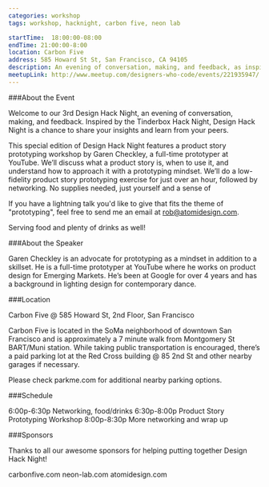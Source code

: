 ```yaml
---
categories: workshop
tags: workshop, hacknight, carbon five, neon lab

startTime: 	18:00:00-08:00
endTime: 21:00:00-8:00
location: Carbon Five
address: 585 Howard St St, San Francisco, CA 94105
description: An evening of conversation, making, and feedback, as inspired by the Tinderbox Hack Night. Come for a chance to share your insights and learn from your peers.
meetupLink: http://www.meetup.com/designers-who-code/events/221935947/
---
```


###About the Event 

Welcome to our 3rd Design Hack Night, an evening of conversation, making, and feedback. Inspired by the  Tinderbox Hack Night, Design Hack Night is a chance to share your insights and learn from your peers. 

This special edition of Design Hack Night features a product story prototyping workshop by Garen Checkley, a full-time prototyper at YouTube. We’ll discuss what a product story is, when to use it, and understand how to approach it with a prototyping mindset. We’ll do a low-fidelity product story prototyping exercise for just over an hour, followed by networking. No supplies needed, just yourself and a sense of 

If you have a lightning talk you'd like to give that fits the theme of "prototyping", feel free to send me an email at rob@atomidesign.com.

Serving food and plenty of drinks as well!

###About the Speaker

Garen Checkley is an advocate for prototyping as a mindset in addition to a skillset. He is a full-time prototyper at YouTube where he works on product design for Emerging Markets. He’s been at Google for over 4 years and has a background in lighting design for contemporary dance.

###Location

Carbon Five @ 585 Howard St, 2nd Floor, San Francisco

Carbon Five is located in the SoMa neighborhood of downtown San Francisco and is approximately a 7 minute walk from Montgomery St BART/Muni station. While taking public transportation is encouraged, there’s a paid parking lot at the Red Cross building @ 85 2nd St and other nearby garages if necessary.

Please check parkme.com for additional nearby parking options.

###Schedule

6:00p-6:30p Networking, food/drinks 
6:30p-8:00p Product Story Prototyping Workshop 
8:00p-8:30p More networking and wrap up

###Sponsors

Thanks to all our awesome sponsors for helping putting together Design Hack Night!

carbonfive.com 
neon-lab.com 
atomidesign.com